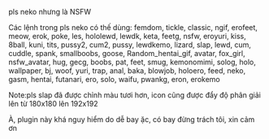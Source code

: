 pls neko nhưng là NSFW



Các lệnh trong pls neko có thế dùng:
femdom, tickle, classic, ngif, erofeet, meow, erok, poke, les, hololewd, lewdk, keta, feetg, nsfw, eroyuri, kiss, 8ball, kuni, tits, pussy2, cum2, pussy, lewdkemo, lizard, slap, lewd, cum, cuddle, spank, smallboobs, goose, Random_hentai_gif, avatar, fox_girl, nsfw_avatar, hug, gecg, boobs, pat, feet, smug, kemonomimi, solog, holo, wallpaper, bj, woof, yuri, trap, anal, baka, blowjob, holoero, feed, neko, gasm, hentai, futanari, ero, solo, waifu, pwankg, eron, erokemo

Note:pls slap đã được chỉnh màu tươi hơn, icon cũng được đẩy độ phân giải lên từ 180x180 lên 192x192

À, plugin này khá nguy hiểm do dễ bay ặc, có bay đừng trách tôi, xin cảm ơn

